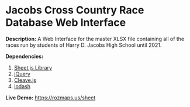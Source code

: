 # Jacobs Cross Country Race Database Web Interface
**Description:**
A Web Interface for the master XLSX file containing all of the races run by students of Harry D. Jacobs High School until 2021.

**Dependencies:**
1. [Sheet.js Library](https://github.com/SheetJS/sheetjs)
2. [jQuery](https://jquery.com/)
3. [Cleave.js](https://github.com/nosir/cleave.js)
4. [lodash](https://github.com/lodash/lodash)

**Live Demo:**
https://rozmaps.us/sheet
